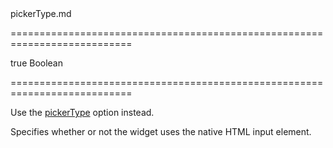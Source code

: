 <!--**
/*-------------------------------------------
    Auto-generated file. Do not modify.
-------------------------------------------

**-->
<!--dep-->pickerType.md<!--/dep-->
===========================================================================
<!--default-->true<!--/default-->
<!--type-->Boolean<!--/type-->
===========================================================================

<!--deprecated-->
Use the [pickerType](/Documentation/ApiReference/UI_Widgets/dxDateBox/Configuration/#pickerType) option instead.
<!--/deprecated-->

<!--shortDescription-->
Specifies whether or not the widget uses the native HTML input element.
<!--/shortDescription-->

<!--fullDescription-->

<!--/fullDescription-->
